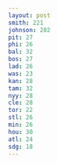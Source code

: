 ```yaml
---
layout: post
smith: 221
johnson: 202
pit: 27
phi: 26
bal: 32
bos: 27
lad: 26
was: 23
kan: 28
tam: 32
nyy: 28
cle: 28
tor: 22
stl: 26
min: 26
hou: 30
atl: 24
sdg: 18
---
```


